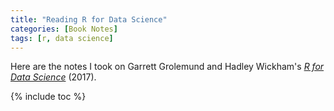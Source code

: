 ```yaml
---
title: "Reading R for Data Science"
categories: [Book Notes]
tags: [r, data science]
---
```


Here are the notes I took on Garrett Grolemund and Hadley Wickham's [*R for Data Science*](https://r4ds.had.co.nz/) (2017).

{% include toc %}
